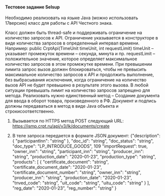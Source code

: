 #### Тестовое задание **Selsup**

Необходимо реализовать на языке Java (можно использовать 17версию) класс для работы с API Честного знака. 

Класс должен быть thread-safe и поддерживать ограничение на количество запросов к API. Ограничение указывается в конструкторе в виде количества запросов в определенный интервал времени. Например:
public CrptApi(TimeUnit timeUnit, int requestLimit)
timeUnit – указывает промежуток времени – секунда, минута и пр. requestLimit – положительное значение, которое определяет максимальное количество запросов в этом промежутке времени.
При превышении лимита запрос вызов должен блокироваться, чтобы не превысить максимальное количество запросов к API и продолжить выполнение, без выбрасывания исключения, когда
ограничение на количество вызов API не будет превышено в результате этого вызова. В любой ситуации превышать лимит на количество запросов запрещено для метода.
Реализовать нужно единственный метод – Создание документа для ввода в оборот товара, произведенного в РФ. Документ и подпись должны передаваться в метод в виде Java объекта и строкисоответственно.

1. Вызывается по HTTPS метод POST следующий URL: https://ismp.crpt.ru/api/v3/lk/documents/create

2. В теле запроса передается в формате JSON документ: 
{"description":
{ "participantInn": "string" }, 
"doc_id": "string", "doc_status": "string",
"doc_type": "LP_INTRODUCE_GOODS", 109 "importRequest": true,
"owner_inn": "string", "participant_inn": "string", "producer_inn":
"string", "production_date": "2020-01-23", "production_type": "string",
"products": [ { "certificate_document": "string",
"certificate_document_date": "2020-01-23",
"certificate_document_number": "string", "owner_inn": "string",
"producer_inn": "string", "production_date": "2020-01-23",
"tnved_code": "string", "uit_code": "string", "uitu_code": "string" } ],
"reg_date": "2020-01-23", "reg_number": "string"
}